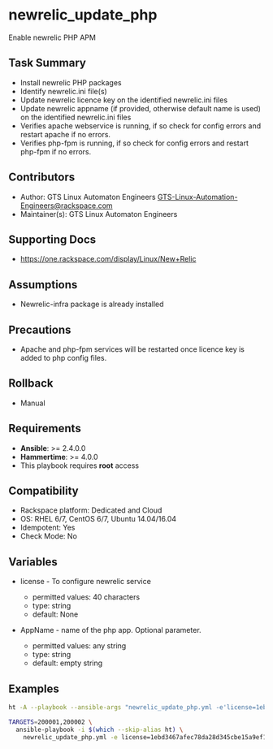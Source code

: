 # newrelic_update_php
Enable newrelic PHP APM


## Task Summary
  - Install newrelic PHP packages
  - Identify newrelic.ini file(s)
  - Update newrelic licence key on the identified newrelic.ini files
  - Update newrelic appname (if provided, otherwise default name is used) on the identified newrelic.ini files
  - Verifies apache webservice is running, if so check for config errors and restart apache if no errors.
  - Verifies php-fpm is running, if so check for config errors and restart php-fpm if no errors.

## Contributors
  - Author: GTS Linux Automaton Engineers <GTS-Linux-Automation-Engineers@rackspace.com>
  - Maintainer(s): GTS Linux Automaton Engineers

## Supporting Docs
  - https://one.rackspace.com/display/Linux/New+Relic

## Assumptions
  - Newrelic-infra package is already installed

## Precautions
  - Apache and php-fpm services will be restarted once licence key is added to php config files.

## Rollback
  - Manual

## Requirements
  - **Ansible**: >= 2.4.0.0
  - **Hammertime**: >= 4.0.0
  - This playbook requires **root** access

## Compatibility
  - Rackspace platform: Dedicated and Cloud
  - OS: RHEL 6/7, CentOS 6/7, Ubuntu 14.04/16.04
  - Idempotent: Yes
  - Check Mode: No

## Variables
  - license - To configure newrelic service
     - permitted values: 40 characters
     - type: string
     - default: None

  - AppName - name of the php app. Optional parameter.
     - permitted values: any string
     - type: string
     - default: empty string

## Examples

  ```bash
  ht -A --playbook --ansible-args "newrelic_update_php.yml -e'license=1ebd3467afec78da28d345cbe15a9ef135cbae68'" 200001,200002
```

  ```bash
  TARGETS=200001,200002 \
    ansible-playbook -i $(which --skip-alias ht) \
      newrelic_update_php.yml -e license=1ebd3467afec78da28d345cbe15a9ef135cbae68
```
